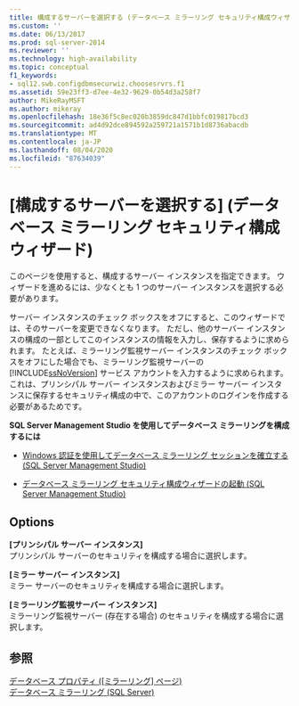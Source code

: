 ```yaml
---
title: 構成するサーバーを選択する (データベース ミラーリング セキュリティ構成ウィザード) | Microsoft Docs
ms.custom: ''
ms.date: 06/13/2017
ms.prod: sql-server-2014
ms.reviewer: ''
ms.technology: high-availability
ms.topic: conceptual
f1_keywords:
- sql12.swb.configdbmsecurwiz.choosesrvrs.f1
ms.assetid: 59e23ff3-d7ee-4e32-9629-0b54d3a258f7
author: MikeRayMSFT
ms.author: mikeray
ms.openlocfilehash: 18e36f5c8ec020b3859dc847d1bbfc019817bcd3
ms.sourcegitcommit: ad4d92dce894592a259721a1571b1d8736abacdb
ms.translationtype: MT
ms.contentlocale: ja-JP
ms.lasthandoff: 08/04/2020
ms.locfileid: "87634039"
---
```

# <a name="choose-servers-to-configure-configure-database-mirroring-security-wizard"></a>[構成するサーバーを選択する] (データベース ミラーリング セキュリティ構成ウィザード)
  このページを使用すると、構成するサーバー インスタンスを指定できます。 ウィザードを進めるには、少なくとも 1 つのサーバー インスタンスを選択する必要があります。  
  
 サーバー インスタンスのチェック ボックスをオフにすると、このウィザードでは、そのサーバーを変更できなくなります。 ただし、他のサーバー インスタンスの構成の一部としてこのインスタンスの情報を入力し、保存するように求められます。 たとえば、ミラーリング監視サーバー インスタンスのチェック ボックスをオフにした場合でも、ミラーリング監視サーバーの [!INCLUDE[ssNoVersion](../../includes/ssnoversion-md.md)] サービス アカウントを入力するように求められます。これは、プリンシパル サーバー インスタンスおよびミラー サーバー インスタンスに保存するセキュリティ構成の中で、このアカウントのログインを作成する必要があるためです。  
  
 **SQL Server Management Studio を使用してデータベース ミラーリングを構成するには**  
  
-   [Windows 認証を使用してデータベース ミラーリング セッションを確立する &#40;SQL Server Management Studio&#41;](establish-database-mirroring-session-windows-authentication.md)  
  
-   [データベース ミラーリング セキュリティ構成ウィザードの起動 &#40;SQL Server Management Studio&#41;](start-the-configuring-database-mirroring-security-wizard.md)  
  
## <a name="options"></a>Options  
 **[プリンシパル サーバー インスタンス]**  
 プリンシパル サーバーのセキュリティを構成する場合に選択します。  
  
 **[ミラー サーバー インスタンス]**  
 ミラー サーバーのセキュリティを構成する場合に選択します。  
  
 **[ミラーリング監視サーバー インスタンス]**  
 ミラーリング監視サーバー (存在する場合) のセキュリティを構成する場合に選択します。  
  
## <a name="see-also"></a>参照  
 [データベース プロパティ &#40;[ミラーリング] ページ&#41;](../../relational-databases/databases/database-properties-mirroring-page.md)   
 [データベース ミラーリング &#40;SQL Server&#41;](database-mirroring-sql-server.md)  
  
  
